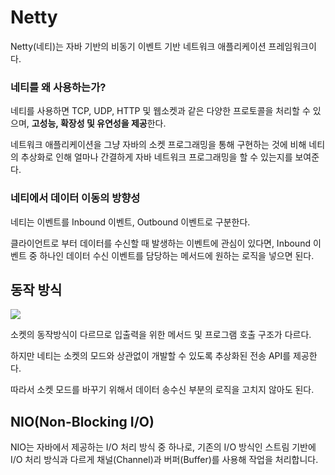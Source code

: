 # Netty

Netty(네티)는 자바 기반의 비동기 이벤트 기반 네트워크 애플리케이션 프레임워크이다.

### 네티를 왜 사용하는가?

네티를 사용하면 TCP, UDP, HTTP 및 웹소켓과 같은 다양한 프로토콜을 처리할 수 있으며, **고성능, 확장성 및 유연성을 제공**한다.

네트워크 애플리케이션을 그냥 자바의 소켓 프로그래밍을 통해 구현하는 것에 비해 네티의 추상화로 인해 얼마나 간결하게 자바 네트워크 프로그래밍을 할 수 있는지를 보여준다.

### 네티에서 데이터 이동의 방향성

네티는 이벤트를 Inbound 이벤트, Outbound 이벤트로 구분한다.

클라이언트로 부터 데이터를 수신할 때 발생하는 이벤트에 관심이 있다면, Inbound 이벤트 중 하나인 데이터 수신 이벤트를 담당하는 메서드에 원하는 로직을 넣으면 된다.

## 동작 방식

![](https://velog.velcdn.com/images%2Fmonami%2Fpost%2F86203714-fdd3-441a-ba29-16ae9742b9dc%2FKakaoTalk_20210911_222645477.jpg)

소켓의 동작방식이 다르므로 입출력을 위한 메서드 및 프로그램 호출 구조가 다르다.

하지만 네티는 소켓의 모드와 상관없이 개발할 수 있도록 추상화된 전송 API를 제공한다.

따라서 소켓 모드를 바꾸기 위해서 데이터 송수신 부분의 로직을 고치지 않아도 된다.

## NIO(Non-Blocking I/O)


NIO는 자바에서 제공하는 I/O 처리 방식 중 하나로, 기존의 I/O 방식인 스트림 기반에 I/O 처리 방식과 다르게 채널(Channel)과 버퍼(Buffer)를 사용해 작업을 처리합니다.

